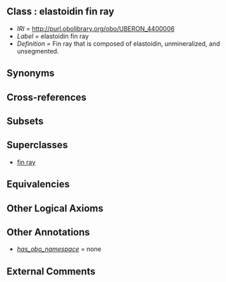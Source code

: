 
## Class : elastoidin fin ray

 * *IRI* = http://purl.obolibrary.org/obo/UBERON_4400006
 * *Label* = elastoidin fin ray
 * *Definition* = Fin ray that is composed of elastoidin, unmineralized, and unsegmented.

## Synonyms


## Cross-references


## Subsets


## Superclasses

 * [fin ray](../../UBERON/05/UBERON_4400005.md)

## Equivalencies


## Other Logical Axioms


## Other Annotations

 * *[has_obo_namespace](../../ce/oboInOwl#hasOBONamespace.md)* = none

## External Comments

